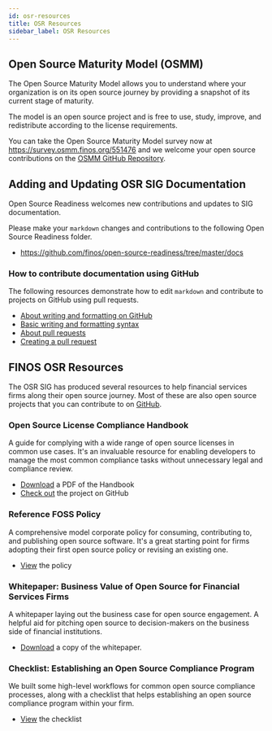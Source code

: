 ```yaml
---
id: osr-resources
title: OSR Resources
sidebar_label: OSR Resources
---
```


## Open Source Maturity Model (OSMM)

The Open Source Maturity Model allows you to understand where your organization is on its open source journey by providing a snapshot of its current stage of maturity.

The model is an open source project and is free to use, study, improve, and redistribute according to the license requirements.

You can take the Open Source Maturity Model survey now at https://survey.osmm.finos.org/551476 and we welcome your open source contributions on the [OSMM GitHub Repository](https://github.com/finos-labs/osmm/).

## Adding and Updating OSR SIG Documentation

Open Source Readiness welcomes new contributions and updates to SIG documentation.

Please make your `markdown` changes and contributions to the following Open Source Readiness folder.

- https://github.com/finos/open-source-readiness/tree/master/docs

### How to contribute documentation using GitHub

The following resources demonstrate how to edit `markdown` and contribute to projects on GitHub using pull requests.

- [About writing and formatting on GitHub](https://docs.github.com/en/get-started/writing-on-github/getting-started-with-writing-and-formatting-on-github/about-writing-and-formatting-on-github)
- [Basic writing and formatting syntax](https://docs.github.com/en/get-started/writing-on-github/getting-started-with-writing-and-formatting-on-github/basic-writing-and-formatting-syntax)
- [About pull requests](https://docs.github.com/en/pull-requests/collaborating-with-pull-requests/proposing-changes-to-your-work-with-pull-requests/about-pull-requests)
- [Creating a pull request](https://docs.github.com/en/pull-requests/collaborating-with-pull-requests/proposing-changes-to-your-work-with-pull-requests/creating-a-pull-request)

## FINOS OSR Resources

The OSR SIG has produced several resources to help financial services firms along their open source journey. Most of these are also open source projects that you can contribute to on [GitHub](https://github.com/finos).

### Open Source License Compliance Handbook

A guide for complying with a wide range of open source licenses in common use cases. It's an invaluable resource for enabling developers to manage the most common compliance tasks without unnecessary legal and compliance review.

- [Download](https://github.com/finos/OSLC-handbook/blob/master/output/pdf/OSLC-handbook.pdf) a PDF of the Handbook
- [Check out](https://github.com/finos/OSLC-handbook) the project on GitHub

### Reference FOSS Policy

A comprehensive model corporate policy for consuming, contributing to, and publishing open source software. It's a great starting point for firms adopting their first open source policy or revising an existing one.

- [View](docs/bok/Artifacts/Reference-FOSS-Policy) the policy

### Whitepaper: Business Value of Open Source for Financial Services Firms

A whitepaper laying out the business case for open source engagement. A helpful aid for pitching open source to decision-makers on the business side of financial institutions.

- [Download](https://www.finos.org/business-value-of-open-source-for-financial-services-firms-download-page?hsLang=en-us) a copy of the whitepaper.

### Checklist: Establishing an Open Source Compliance Program

We built some high-level workflows for common open source compliance processes, along with a checklist that helps establishing an open source compliance program within your firm.

- [View](osr-resources/osr-checklist) the checklist
